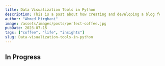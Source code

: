 ```yaml
---
title: Data Visualization Tools in Python
description: This is a post about how creating and developing a blog for yourself can be beneficial
author: "Ahmed Mirghani"
image: /assets/images/posts/perfect-coffee.jpg
pubDate: 2023-07-15
tags: ["coffee", "life", "insights"]
slug: Data-visualization-tools-in-python
---
```


## In Progress
